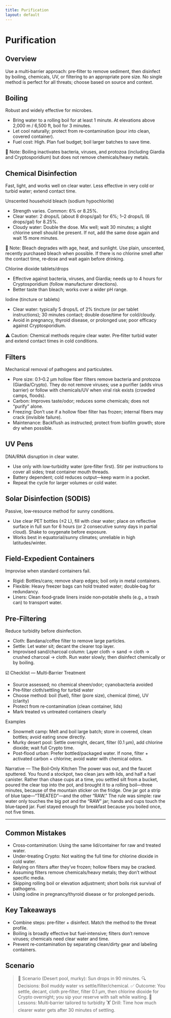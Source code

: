 ```yaml
---
title: Purification
layout: default
---
```


# Purification

## Overview
Use a multi‑barrier approach: pre‑filter to remove sediment, then disinfect by boiling, chemicals, UV, or filtering to an appropriate pore size. No single method is perfect for all threats; choose based on source and context.

## Boiling
Robust and widely effective for microbes.

- Bring water to a rolling boil for at least 1 minute. At elevations above 2,000 m / 6,500 ft, boil for 3 minutes.
- Let cool naturally; protect from re‑contamination (pour into clean, covered container).
- Fuel cost: High. Plan fuel budget; boil larger batches to save time.

📝 Note: Boiling inactivates bacteria, viruses, and protozoa (including Giardia and Cryptosporidium) but does not remove chemicals/heavy metals.

## Chemical Disinfection
Fast, light, and works well on clear water. Less effective in very cold or turbid water; extend contact time.

Unscented household bleach (sodium hypochlorite)
- Strength varies. Common: 6% or 8.25%.
- Clear water: 2 drops/L (about 8 drops/gal) for 6%; 1–2 drops/L (6 drops/gal) for 8.25%.
- Cloudy water: Double the dose. Mix well; wait 30 minutes; a slight chlorine smell should be present. If not, add the same dose again and wait 15 more minutes.

📝 Note: Bleach degrades with age, heat, and sunlight. Use plain, unscented, recently purchased bleach when possible. If there is no chlorine smell after the contact time, re‑dose and wait again before drinking.

Chlorine dioxide tablets/drops
- Effective against bacteria, viruses, and Giardia; needs up to 4 hours for Cryptosporidium (follow manufacturer directions).
- Better taste than bleach; works over a wider pH range.

Iodine (tincture or tablets)
- Clear water: typically 5 drops/L of 2% tincture (or per tablet instructions); 30 minutes contact; double dose/time for cold/cloudy.
- Avoid in pregnancy, thyroid disease, or prolonged use; poor efficacy against Cryptosporidium.

⚠️ Caution: Chemical methods require clear water. Pre‑filter turbid water and extend contact times in cold conditions.

## Filters
Mechanical removal of pathogens and particulates.

- Pore size: 0.1–0.2 µm hollow fiber filters remove bacteria and protozoa (Giardia/Crypto). They do not remove viruses; use a purifier (adds virus barrier) or follow with chemicals/UV when viral risk exists (crowded camps, floods).
- Carbon: Improves taste/odor; reduces some chemicals; does not “purify” alone.
- Freezing: Don’t use if a hollow fiber filter has frozen; internal fibers may crack (invisible failure).
- Maintenance: Backflush as instructed; protect from biofilm growth; store dry when possible.

## UV Pens
DNA/RNA disruption in clear water.

- Use only with low‑turbidity water (pre‑filter first). Stir per instructions to cover all sides; treat container mouth threads.
- Battery dependent; cold reduces output—keep warm in a pocket.
- Repeat the cycle for larger volumes or cold water.

## Solar Disinfection (SODIS)
Passive, low‑resource method for sunny conditions.

- Use clear PET bottles (≤2 L), fill with clear water; place on reflective surface in full sun for 6 hours (or 2 consecutive sunny days in partial cloud). Shake to oxygenate before exposure.
- Works best in equatorial/sunny climates; unreliable in high latitudes/winter.

## Field-Expedient Containers
Improvise when standard containers fail.

- Rigid: Bottles/cans; remove sharp edges; boil only in metal containers.
- Flexible: Heavy freezer bags can hold treated water; double‑bag for redundancy.
- Liners: Clean food‑grade liners inside non‑potable shells (e.g., a trash can) to transport water.

## Pre-Filtering
Reduce turbidity before disinfection.

- Cloth: Bandana/coffee filter to remove large particles.
- Settle: Let water sit; decant the clearer top layer.
- Improvised sand/charcoal column: Layer cloth → sand → cloth → crushed charcoal → cloth. Run water slowly; then disinfect chemically or by boiling.

☑️ Checklist — Multi‑Barrier Treatment
- Source assessed; no chemical sheen/odor; cyanobacteria avoided
- Pre‑filter cloth/settling for turbid water
- Choose method: boil (fuel), filter (pore size), chemical (time), UV (clarity)
- Protect from re‑contamination (clean container, lids)
- Mark treated vs untreated containers clearly

Examples
- Snowmelt camp: Melt and boil large batch; store in covered, clean bottles; avoid eating snow directly.
- Murky desert pool: Settle overnight, decant, filter (0.1 µm), add chlorine dioxide; wait full Crypto time.
- Post‑flood urban: Prefer bottled/packaged water. If none, filter + activated carbon + chlorine; avoid water with chemical odors.

Narrative — The Boil‑Only Kitchen
The power was out, and the faucet sputtered. You found a stockpot, two clean jars with lids, and half a fuel canister. Rather than chase cups at a time, you settled silt from a bucket, poured the clear top into the pot, and brought it to a rolling boil—three minutes, because of the mountain sticker on the fridge. One jar got a strip of blue tape—“TREATED”—and the other “RAW.” The rule was simple: raw water only touches the big pot and the “RAW” jar; hands and cups touch the blue‑taped jar. Fuel stayed enough for breakfast because you boiled once, not five times.

---

## Common Mistakes
- Cross‑contamination: Using the same lid/container for raw and treated water.
- Under‑treating Crypto: Not waiting the full time for chlorine dioxide in cold water.
- Relying on filters after they’ve frozen; hollow fibers may be cracked.
- Assuming filters remove chemicals/heavy metals; they don’t without specific media.
- Skipping rolling boil or elevation adjustment; short boils risk survival of pathogens.
- Using iodine in pregnancy/thyroid disease or for prolonged periods.

## Key Takeaways
- Combine steps: pre‑filter + disinfect. Match the method to the threat profile.
- Boiling is broadly effective but fuel‑intensive; filters don’t remove viruses; chemicals need clear water and time.
- Prevent re‑contamination by separating clean/dirty gear and labeling containers.

## Scenario

> 🧭 Scenario (Desert pool, murky): Sun drops in 90 minutes.
> 🔍 Decisions: Boil muddy water vs settle/filter/chemical.
> ✅ Outcome: You settle, decant, cloth pre‑filter, filter 0.1 µm, then chlorine dioxide for Crypto overnight; you sip your reserve with salt while waiting.
> 🧠 Lessons: Multi‑barrier tailored to turbidity
> 🏋️ Drill: Time how much clearer water gets after 30 minutes of settling.
